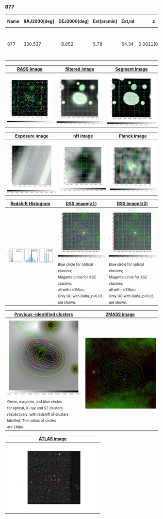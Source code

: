 <div STYLE="page-break-after: always;"></div>

### 877

|Name|RAJ2000[deg]|DEJ2000[deg] |Ext[arcmin]| Ext,ml | z | z_src| C|GC(XSZ,Delta_z<0.01)| GC(OPT,Delta_z<0.01)|GC| R_sig[arcmin] | R500[arcmin] | R500[Mpc]| CRsig[c/s] | CR500[c/s] |L500[1E44 erg/s]|F500[1E-12 erg/s/cm^2]| M500[1E14 Msun]|Tx[keV]|Cnt_sig|Beta|Rc[arcmin]|Comment|Alias|
|---|---|---|---|---|---|------|---|--------|---------|----------|---|---|---|---|---|---|---|---|---|---|---|---|---|---|
|877| 330.537| -9.852| 5.78| 64.34| 0.0811(0.006)| z1, z_xsz| B| L03, MCXC, PSZ2, Tar| A, N| A, C, L03, MCXC, N, PSZ2, Tar, W| 13.188| 9.800| 0.899| 0.307(0.046)| 0.295(0.044)| 0.873(0.090)| 5.374(0.551)| 2.23(0.11)| 3.60(0.12)| 89.9| 0.853(-0.156+0.105)| 11.350(-2.103+1.519)| -| k534|

|[RASS image](../image/877/877_img.pdf)|[filtered image](../image/877/877_fil.pdf)|[Segment image](../image/877/877_seg.pdf)|
|-------------------|--------------------|-------------------|
| <img src="../image/877/877_img.png" width="300">  | <img src="../image/877/877_fil.png" width="300">   | <img src="../image/877/877_seg.png" width="300">  |

|[Exposure image](../image/877/877_mex.pdf)| [nH image](../image/877/877_nh.pdf)| [Planck image](../image/877/877_p.pdf)|
|-------------------|--------------------|-------------------|
|<img src="../image/877/877_mex.png" width="300">   | <img src="../image/877/877_nh.png" width="300">    | <img src="../image/877/877_p.png" width="300"> |

|[Redshift Histogram](../image/877/877_zg.pdf) | [DSS image(z1)](../image/877/877_dss_z1.pdf)      |  [DSS image(z2)](../image/877/877_dss_z2.pdf)    |
|-------------------|--------------------|-------------------|
|<img src="../image/877/877_zg.png" width="300"> |<img src="../image/877/877_dss_z1.png" width="300"> <sub><br>Blue circle for optical clusters; <br>Magenta circle for XSZ clusters; <br>all with r=1Mpc; <br>Only GC with Delta_z<0.01 are shown. </sub>| <img src="../image/877/877_dss_z2.png" width="300"><sub><br>Blue circle for optical clusters; <br>Magenta circle for XSZ clusters; <br>all with r=1Mpc; <br>Only GC with Delta_z<0.01 are shown. </sub> |

|[Previous-identified clusters](../image/877/877_gc.pdf) | [2MASS image](../image/877/877_2mass.pdf)      |
|-------------------|-------------------|
|<img src=../image/877/877_gc.png width="300"> <br><sub>Green, magenta, and blue circles <br>for optical, X-ray and SZ clusters <br>respectively, with redshift of clusters <br>labelled. The radius of circles <br>are 1Mpc.</sub>|<img src="../image/877/877_2mass.png" width="300">  |

|[ATLAS image](../image/877/877_s.pdf)        |
|-------------------|
| <img src="../image/877/877_s.png" width="300">  |
